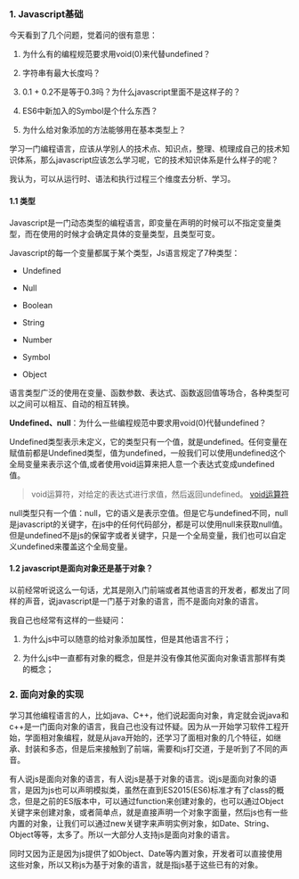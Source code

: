 ### 1. Javascript基础

今天看到了几个问题，觉着问的很有意思：

1. 为什么有的编程规范要求用void(0)来代替undefined？

2. 字符串有最大长度吗？

3. 0.1 + 0.2不是等于0.3吗？为什么javascript里面不是这样子的？

4. ES6中新加入的Symbol是个什么东西？

5. 为什么给对象添加的方法能够用在基本类型上？

学习一门编程语言，应该从学别人的技术点、知识点，整理、梳理成自己的技术知识体系，那么javascript应该怎么学习呢，它的技术知识体系是什么样子的呢？

我认为，可以从运行时、语法和执行过程三个维度去分析、学习。

#### 1.1 类型

Javascript是一门动态类型的编程语言，即变量在声明的时候可以不指定变量类型，而在使用的时候才会确定具体的变量类型，且类型可变。

Javascript的每一个变量都属于某个类型，Js语言规定了7种类型：

- Undefined

- Null

- Boolean

- String

- Number

- Symbol

- Object

语言类型广泛的使用在变量、函数参数、表达式、函数返回值等场合，各种类型可以之间可以相互、自动的相互转换。

**Undefined、null**：为什么一些编程规范中要求用void(0)代替undefined？

Undefined类型表示未定义，它的类型只有一个值，就是undefined。任何变量在赋值前都是Undefined类型，值为undefined，一般我们可以使用undefined这个全局变量来表示这个值,或者使用void运算来把人意一个表达式变成undefined值。

> void运算符，对给定的表达式进行求值，然后返回undefined。 [void运算符](./void运算符.md)

null类型只有一个值：null，它的语义是表示空值。但是它与undefined不同，null是javascript的关键字，在js中的任何代码部分，都是可以使用null来获取null值。但是undefined不是js的保留字或者关键字，只是一个全局变量，我们也可以自定义undefined来覆盖这个全局变量。

#### 1.2 javascript是面向对象还是基于对象？

以前经常听说这么一句话，尤其是刚入门前端或者其他语言的开发者，都发出了同样的声音，说javascript是一门基于对象的语言，而不是面向对象的语言。

我自己也经常有这样的一些疑问：

1. 为什么js中可以随意的给对象添加属性，但是其他语言不行；

2. 为什么js中一直都有对象的概念，但是并没有像其他买面向对象语言那样有类的概念；

### 2. 面向对象的实现

学习其他编程语言的人，比如java、C++，他们说起面向对象，肯定就会说java和c++是一门面向对象的语言，我自己也没有过怀疑。因为从一开始学习软件工程开始，学面相对象编程，就是从java开始的，还学习了面相对象的几个特征，如继承、封装和多态，但是后来接触到了前端，需要和js打交道，于是听到了不同的声音。

有人说js是面向对象的语言，有人说js是基于对象的语言。说js是面向对象的语言，是因为js也可以声明模拟类，虽然在直到ES2015(ES6)标准才有了class的概念，但是之前的ES版本中，可以通过function来创建对象的，也可以通过Object关键字来创建对象，或者简单点，就是直接声明一个对象字面量，然后js也有一些内置的对象，让我们可以通过new关键字来声明实例对象，如Date、String、Object等等，太多了。所以一大部分人支持js是面向对象的语言。

同时又因为正是因为js提供了如Object、Date等内置对象，开发者可以直接使用这些对象，所以又称js为基于对象的语言，就是指js基于这些已有的对象。